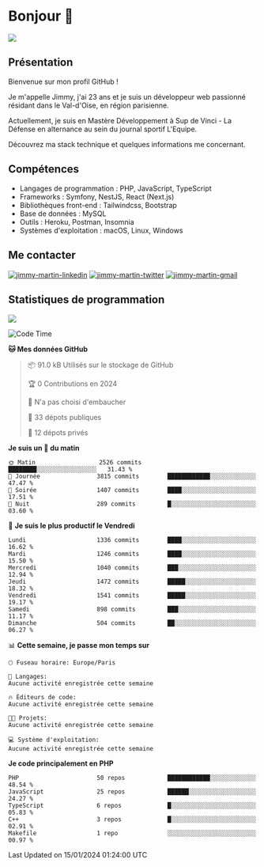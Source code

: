 # Bonjour 👋

![](https://komarev.com/ghpvc/?username=jimmy-martin&color=1a1b27)

## Présentation

Bienvenue sur mon profil GitHub !

Je m'appelle Jimmy, j'ai 23 ans et je suis un développeur web passionné résidant dans le Val-d'Oise, en région parisienne.

Actuellement, je suis en Mastère Développement à Sup de Vinci - La Défense en alternance au sein du journal sportif L'Equipe.

Découvrez ma stack technique et quelques informations me concernant.

## Compétences

- Langages de programmation : PHP, JavaScript, TypeScript
- Frameworks : Symfony, NestJS, React (Next.js)
- Bibliothèques front-end : Tailwindcss, Bootstrap
- Base de données : MySQL
- Outils : Heroku, Postman, Insomnia
- Systèmes d'exploitation : macOS, Linux, Windows

## Me contacter

<p>
<a href="https://www.linkedin.com/in/jimmy-martin-dev/" target="_blank"><img align="center" src="https://img.shields.io/badge/-LinkedIn-0077B5?style=for-the-badge&logo=Linkedin&logoColor=white" alt="jimmy-martin-linkedin"/></a>
<a href="https://twitter.com/jimmydev_" target="_blank"><img align="center" src="https://img.shields.io/badge/-Twitter-1DA1F2?style=for-the-badge&logo=Twitter&logoColor=white" alt="jimmy-martin-twitter"/></a>
<a href="mailto:jimmy.martin952@gmail.com" target="_blank"><img align="center" src="https://img.shields.io/badge/gmail-D14836?style=for-the-badge&logo=gmail&logoColor=white" alt="jimmy-martin-gmail"/></a>
</p>

## Statistiques de programmation

<a href="https://github-readme-stats.vercel.app/api/top-langs/?username=jimmy-martin&layout=compact">
  <img align="center" src="https://github-readme-stats.vercel.app/api/top-langs/?username=jimmy-martin&layout=compact"/>
</a>

<!--START_SECTION:waka-->
![Code Time](http://img.shields.io/badge/Code%20Time-1%2C937%20hrs%2047%20mins-blue)

**🐱 Mes données GitHub** 

> 📦 91.0 kB Utilisés sur le stockage de GitHub 
 > 
> 🏆 0 Contributions en 2024
 > 
> 🚫 N'a pas choisi d'embaucher
 > 
> 📜 33 dépots publiques 
 > 
> 🔑 12 dépots privés 
 > 
**Je suis un 🐤 du matin** 

```text
🌞 Matin                  2526 commits        ████████░░░░░░░░░░░░░░░░░   31.43 % 
🌆 Journée                3815 commits        ████████████░░░░░░░░░░░░░   47.47 % 
🌃 Soirée                 1407 commits        ████░░░░░░░░░░░░░░░░░░░░░   17.51 % 
🌙 Nuit                   289 commits         █░░░░░░░░░░░░░░░░░░░░░░░░   03.60 % 
```
📅 **Je suis le plus productif le Vendredi** 

```text
Lundi                    1336 commits        ████░░░░░░░░░░░░░░░░░░░░░   16.62 % 
Mardi                    1246 commits        ████░░░░░░░░░░░░░░░░░░░░░   15.50 % 
Mercredi                 1040 commits        ███░░░░░░░░░░░░░░░░░░░░░░   12.94 % 
Jeudi                    1472 commits        █████░░░░░░░░░░░░░░░░░░░░   18.32 % 
Vendredi                 1541 commits        █████░░░░░░░░░░░░░░░░░░░░   19.17 % 
Samedi                   898 commits         ███░░░░░░░░░░░░░░░░░░░░░░   11.17 % 
Dimanche                 504 commits         ██░░░░░░░░░░░░░░░░░░░░░░░   06.27 % 
```


📊 **Cette semaine, je passe mon temps sur** 

```text
🕑︎ Fuseau horaire: Europe/Paris

💬 Langages: 
Aucune activité enregistrée cette semaine

🔥 Éditeurs de code: 
Aucune activité enregistrée cette semaine

🐱‍💻 Projets: 
Aucune activité enregistrée cette semaine

💻 Système d'exploitation: 
Aucune activité enregistrée cette semaine
```

**Je code principalement en PHP** 

```text
PHP                      50 repos            ████████████░░░░░░░░░░░░░   48.54 % 
JavaScript               25 repos            ██████░░░░░░░░░░░░░░░░░░░   24.27 % 
TypeScript               6 repos             █░░░░░░░░░░░░░░░░░░░░░░░░   05.83 % 
C++                      3 repos             █░░░░░░░░░░░░░░░░░░░░░░░░   02.91 % 
Makefile                 1 repo              ░░░░░░░░░░░░░░░░░░░░░░░░░   00.97 % 
```




 Last Updated on 15/01/2024 01:24:00 UTC
<!--END_SECTION:waka-->


